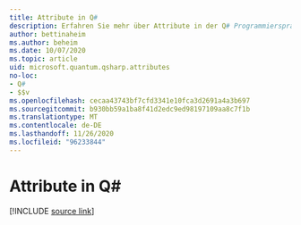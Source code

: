```yaml
---
title: Attribute in Q#
description: Erfahren Sie mehr über Attribute in der Q# Programmiersprache.
author: bettinaheim
ms.author: beheim
ms.date: 10/07/2020
ms.topic: article
uid: microsoft.quantum.qsharp.attributes
no-loc:
- Q#
- $$v
ms.openlocfilehash: cecaa43743bf7cfd3341e10fca3d2691a4a3b697
ms.sourcegitcommit: b930bb59a1ba8f41d2edc9ed98197109aa8c7f1b
ms.translationtype: MT
ms.contentlocale: de-DE
ms.lasthandoff: 11/26/2020
ms.locfileid: "96233844"
---
```

# <a name="attributes-in-no-locq"></a>Attribute in Q#


[!INCLUDE [source link](~/includes/qsharp-language/Specifications/Language/1_ProgramStructure/5_Attributes.md)]

